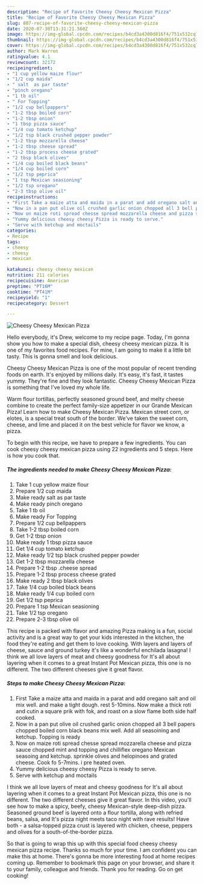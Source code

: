 ```yaml
---
description: "Recipe of Favorite Cheesy Cheesy Mexican Pizza"
title: "Recipe of Favorite Cheesy Cheesy Mexican Pizza"
slug: 807-recipe-of-favorite-cheesy-cheesy-mexican-pizza
date: 2020-07-30T13:31:21.560Z
image: https://img-global.cpcdn.com/recipes/b4cd3a4300d816f4/751x532cq70/cheesy-cheesy-mexican-pizza-recipe-main-photo.jpg
thumbnail: https://img-global.cpcdn.com/recipes/b4cd3a4300d816f4/751x532cq70/cheesy-cheesy-mexican-pizza-recipe-main-photo.jpg
cover: https://img-global.cpcdn.com/recipes/b4cd3a4300d816f4/751x532cq70/cheesy-cheesy-mexican-pizza-recipe-main-photo.jpg
author: Mark Warren
ratingvalue: 4.1
reviewcount: 32172
recipeingredient:
- "1 cup yellow maize flour"
- "1/2 cup maida"
- " salt  as par taste"
- "pinch oregano"
- "1 tb oil"
- " For Topping"
- "1/2 cup bellpappers"
- "1-2 tbsp boiled corn"
- "1-2 tbsp onion"
- "1 tbsp pizza sauce"
- "1/4 cup tomato ketchup"
- "1/2 tsp black crushed pepper powder"
- "1-2 tbsp mozzarella cheese"
- "1-2 tbsp cheese spread"
- "1-2 tbsp process cheese grated"
- "2 tbsp black olives"
- "1/4 cup boiled black beans"
- "1/4 cup boiled corn"
- "1/2 tsp peprica"
- "1 tsp Mexican seasioning"
- "1/2 tsp oregano"
- "2-3 tbsp olive oil"
recipeinstructions:
- "First Take a maize atta and maida in a parat and add oregano salt and oil mix well. and make a tight dough. rest 5-10mins. Now make a thick roti and cutin a square prik with fok, and roast on a slow flame both side half cooked."
- "Now in a pan put olive oil crushed garlic onion chopped all 3 bell papers chopped boiled corn black beans mix well. Add all seasoining and ketchup. Topping is ready"
- "Now on maize roti spread chesse spread mozzarella cheese and pizza sauce chopped mint and topping and chilliflex oregano Mexican seasoing and ketchup. sprinkle olives and helopinoes and grated cheese. Cook fo 5-7mins. i pre heated oven."
- "Yummy delicious cheesy cheesy Pizza is ready to serve."
- "Serve with ketchup and moctails"
categories:
- Recipe
tags:
- cheesy
- cheesy
- mexican

katakunci: cheesy cheesy mexican 
nutrition: 211 calories
recipecuisine: American
preptime: "PT16M"
cooktime: "PT41M"
recipeyield: "1"
recipecategory: Dessert

---
```



![Cheesy Cheesy Mexican Pizza](https://img-global.cpcdn.com/recipes/b4cd3a4300d816f4/751x532cq70/cheesy-cheesy-mexican-pizza-recipe-main-photo.jpg)

Hello everybody, it's Drew, welcome to my recipe page. Today, I'm gonna show you how to make a special dish, cheesy cheesy mexican pizza. It is one of my favorites food recipes. For mine, I am going to make it a little bit tasty. This is gonna smell and look delicious.

Cheesy Cheesy Mexican Pizza is one of the most popular of recent trending foods on earth. It's enjoyed by millions daily. It's easy, it's fast, it tastes yummy. They're fine and they look fantastic. Cheesy Cheesy Mexican Pizza is something that I've loved my whole life.

Warm flour tortillas, perfectly seasoned ground beef, and melty cheese combine to create the perfect family-size appetizer in our Grande Mexican Pizza! Learn how to make Cheesy Mexican Pizza. Mexican street corn, or elotes, is a special treat south of the border. We&#39;ve taken the sweet corn, cheese, and lime and placed it on the best vehicle for flavor we know, a pizza.


To begin with this recipe, we have to prepare a few ingredients. You can cook cheesy cheesy mexican pizza using 22 ingredients and 5 steps. Here is how you cook that.

<!--inarticleads1-->

##### The ingredients needed to make Cheesy Cheesy Mexican Pizza:

1. Take 1 cup yellow maize flour
1. Prepare 1/2 cup maida
1. Make ready  salt  as par taste
1. Make ready pinch oregano
1. Take 1 tb oil
1. Make ready  For Topping
1. Prepare 1/2 cup bellpappers
1. Take 1-2 tbsp boiled corn
1. Get 1-2 tbsp onion
1. Make ready 1 tbsp pizza sauce
1. Get 1/4 cup tomato ketchup
1. Make ready 1/2 tsp black crushed pepper powder
1. Get 1-2 tbsp mozzarella cheese
1. Prepare 1-2 tbsp .cheese spread
1. Prepare 1-2 tbsp process cheese grated
1. Make ready 2 tbsp black olives
1. Take 1/4 cup boiled black beans
1. Make ready 1/4 cup boiled corn
1. Get 1/2 tsp peprica
1. Prepare 1 tsp Mexican seasioning
1. Take 1/2 tsp oregano
1. Prepare 2-3 tbsp olive oil


This recipe is packed with flavor and amazing Pizza making is a fun, social activity and is a great way to get your kids interested in the kitchen, the food they&#39;re eating and get them to love cooking. With layers and layers of cheese, sauce and ground turkey it&#39;s like a wonderful enchilada lasagna! I think we all love layers of meat and cheesy goodness for It&#39;s all about layering when it comes to a great Instant Pot Mexican pizza, this one is no different. The two different cheeses give it great flavor. 

<!--inarticleads2-->

##### Steps to make Cheesy Cheesy Mexican Pizza:

1. First Take a maize atta and maida in a parat and add oregano salt and oil mix well. and make a tight dough. rest 5-10mins. Now make a thick roti and cutin a square prik with fok, and roast on a slow flame both side half cooked.
1. Now in a pan put olive oil crushed garlic onion chopped all 3 bell papers chopped boiled corn black beans mix well. Add all seasoining and ketchup. Topping is ready
1. Now on maize roti spread chesse spread mozzarella cheese and pizza sauce chopped mint and topping and chilliflex oregano Mexican seasoing and ketchup. sprinkle olives and helopinoes and grated cheese. Cook fo 5-7mins. i pre heated oven.
1. Yummy delicious cheesy cheesy Pizza is ready to serve.
1. Serve with ketchup and moctails


I think we all love layers of meat and cheesy goodness for It&#39;s all about layering when it comes to a great Instant Pot Mexican pizza, this one is no different. The two different cheeses give it great flavor. In this video, you&#39;ll see how to make a spicy, beefy, cheesy Mexican-style deep-dish pizza. Seasoned ground beef is layered onto a flour tortilla, along with refried beans, salsa, and It&#39;s pizza night meets taco night with rave results! Have both - a salsa-topped pizza crust is layered with chicken, cheese, peppers and olives for a south-of-the-border pizza. 

So that is going to wrap this up with this special food cheesy cheesy mexican pizza recipe. Thanks so much for your time. I am confident you can make this at home. There's gonna be more interesting food at home recipes coming up. Remember to bookmark this page on your browser, and share it to your family, colleague and friends. Thank you for reading. Go on get cooking!
